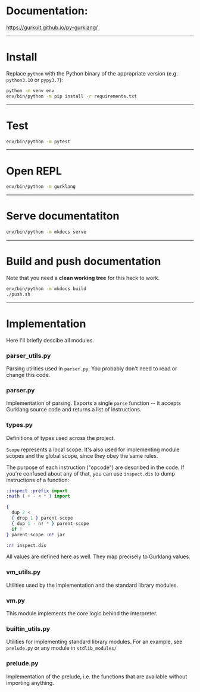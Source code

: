 # Documentation:

https://gurkult.github.io/py-gurklang/

---

# Install

Replace `python` with the Python binary of the appropriate version
(e.g. `python3.10` or `pypy3.7`):
```bash
python -m venv env
env/bin/python -m pip install -r requirements.txt
```
---

# Test

```bash
env/bin/python -m pytest
```

---

# Open REPL

```bash
env/bin/python -m gurklang
```

---

# Serve documentatiton

```bash
env/bin/python -m mkdocs serve
```

---

# Build and push documentation

Note that you need a **clean working tree** for this hack to work.

```bash
env/bin/python -m mkdocs build
./push.sh
```

---

# Implementation

Here I'll briefly descibe all modules.


### parser_utils.py

Parsing utilities used in `parser.py`. You probably don't need to read or
change this code.


### parser.py

Implementation of parsing. Exports a single `parse` function -- it accepts
Gurklang source code and returns a list of instructions.


### types.py

Definitions of types used across the project.

`Scope` represents a local scope. It's also used for implementing
module scopes and the global scope, since they obey the same rules.

The purpose of each instruction ("opcode") are described in the code.
If you're confused about any of that, you can use `inspect.dis` to dump
instructions of a function:
```elixir
:inspect :prefix import
:math ( + - < * ) import

{
  dup 2 <
  { drop 1 } parent-scope
  { dup 1 - n! * } parent-scope
  if !
} parent-scope :n! jar

:n! inspect.dis
```

All values are defined here as well. They map precisely to Gurklang values.


### vm_utils.py

Utilities used by the implementation and the standard library modules.


### vm.py

This module implements the core logic behind the interpreter.


### builtin_utils.py

Utilities for implementing standard library modules. For an example, see
`prelude.py` or any module in `stdlib_modules/`


### prelude.py

Implementation of the prelude, i.e. the functions that are available without
importing anything.
